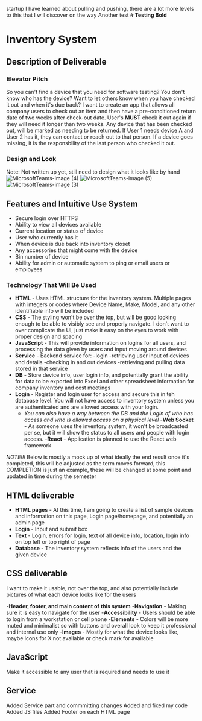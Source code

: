 startup
I have learned about pulling and pushing, there are a lot more levels to this that I will discover on the way
Another test
**# Testing Bold**

# Inventory System

## Description of Deliverable

### Elevator Pitch

So you can't find a device that you need for software testing? You don't know who has the device? Want to let others know when you have checked it out and when it's due back? I want to create an app that allows all company users to check out an item and then have a pre-conditioned return date of two weeks after check-out date. User's **MUST** check it out again if they will need it longer than two weeks. Any device that has been checked out, will be marked as needing to be returned. If User 1 needs device A and User 2 has it, they can contact or reach out to that person. If a device goes missing, it is the responsbility of the last person who checked it out.

### Design and Look

Note: Not written up yet, still need to design what it looks like by hand
![MicrosoftTeams-image (4)](https://github.com/tjolley3/startup/assets/144293311/f8e962fa-b846-46ea-975e-6098b70080b7)
![MicrosoftTeams-image (5)](https://github.com/tjolley3/startup/assets/144293311/208e58e3-0dc6-4f51-8594-50040bedd52c)
![MicrosoftTeams-image (3)](https://github.com/tjolley3/startup/assets/144293311/6460887c-e9a9-41d9-8f1a-c69690d3056f)

## Features and Intuitive Use System

- Secure login over HTTPS
- Ability to view all devices available
- Current location or status of device
- User who currently has it
- When device is due back into inventory closet
- Any accessories that might come with the device
- Bin number of device
- Ability for admin or automatic system to ping or email users or employees

### Technology That Will Be Used

- **HTML** - Uses HTML structure for the inventory system. Multiple pages with integers or codes where Device Name, Make, Model, and any other identifiable info will be included
- **CSS** - The styling won't be over the top, but will be good looking enough to be able to visibly see and properly navigate. I don't want to over complicate the UI, just make it easy on the eyes to work with proper design and spacing
- **JavaScript** - This will provide information on logins for all users, and processing the data given by users and input moving around devices
- **Service** - Backend service for:
    -login
    -retrieving user input of devices and details
    -checking in and out devices
    -retrieving and pulling data stored in that service
- **DB** - Store device info, user login info, and potentially grant the ability for data to be exported into Excel and other spreadsheet information for company inventory and cost meetings
- **Login** - Register and login user for access and secure this in teh database level. You will not have access to inventory system unless you are authenticated and are allowed access with your login.
  - _You can also have a way between the DB and the Login of who has access and who is allowed access on a physical level_
-**Web Socket** - As someone uses the inventory system, it won't be broadcasted per se, but it will show the status to all users and people with login access.
-**React** - Application is planned to use the React web framework


_NOTE!!!_ Below is mostly a mock up of what ideally the end result once it's completed, this will be adjusted as the term moves forward, this COMPLETION is just an example, these will be changed at some point and updated in time during the semester
## HTML deliverable

- **HTML pages** - At this time, I am going to create a list of sample devices and information on this page, Login page/homepage, and potentially an admin page
- **Login** - Input and submit box
- **Text** - Login, errors for login, text of all device info, location, login info on top left or top right of page
- **Database** - The inventory system reflects info of the users and the given device

## CSS deliverable

I want to make it usable, not over the top, and also potentially include pictures of what each device looks like for the users

-**Header, footer, and main content of this system**
-**Navigation** - Making sure it is easy to navigate for the user
-**Accessibility** - Users should be able to login from a workstation or cell phone
-**Elements** - Colors will be more muted and minimalist so with buttons and overall look to keep it professional and internal use only
-**Images** - Mostly for what the device looks like, maybe icons for X not available or check mark for available

## JavaScript 

Make it accessible to any user that is required and needs to use it

## Service

Added Service part and commmitting changes
Added and fixed my code
Added JS files
Added Footer on each HTML page

